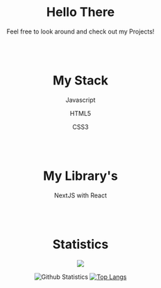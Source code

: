 <h1 align="center">Hello There</h1>
<p align="center">Feel free to look around and check out my Projects!</p>
<br></br>
<h1 align="center">My Stack</h1>
<p align="center">Javascript</p>
<p align="center">HTML5</p>
<p align="center">CSS3</p>
<br></br>
<h1 align="center">My Library's</h1>
<p align="center">NextJS with React</p>
<br></br>
<h1 align="center">Statistics</h1>


<div align="center" markdown=1>

  ![](https://komarev.com/ghpvc/?username=Theyolodude21&color=green)
  
  ![Github Statistics](https://github-readme-stats.vercel.app/api?username=Theyolodude21&show_icons=true&theme=radical) 
  [![Top Langs](https://github-readme-stats.vercel.app/api/top-langs/?username=anuraghazra&layout=compact)](https://github.com/anuraghazra/github-readme-stats)



  
</div>
